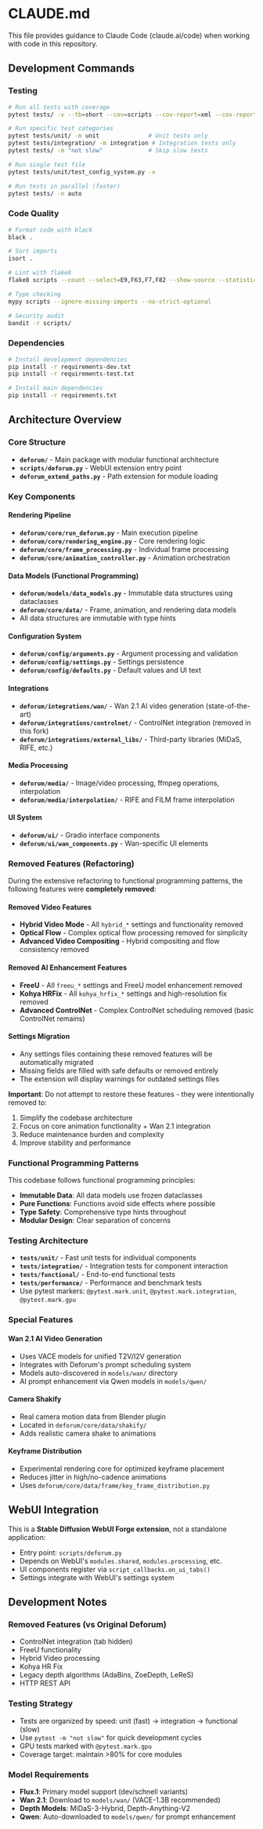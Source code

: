 # CLAUDE.md

This file provides guidance to Claude Code (claude.ai/code) when working with code in this repository.

## Development Commands

### Testing
```bash
# Run all tests with coverage
pytest tests/ -v --tb=short --cov=scripts --cov-report=xml --cov-report=html --cov-report=term-missing

# Run specific test categories
pytest tests/unit/ -m unit              # Unit tests only
pytest tests/integration/ -m integration # Integration tests only
pytest tests/ -m "not slow"             # Skip slow tests

# Run single test file
pytest tests/unit/test_config_system.py -v

# Run tests in parallel (faster)
pytest tests/ -n auto
```

### Code Quality
```bash
# Format code with black
black .

# Sort imports
isort .

# Lint with flake8
flake8 scripts --count --select=E9,F63,F7,F82 --show-source --statistics

# Type checking
mypy scripts --ignore-missing-imports --no-strict-optional

# Security audit
bandit -r scripts/
```

### Dependencies
```bash
# Install development dependencies
pip install -r requirements-dev.txt
pip install -r requirements-test.txt

# Install main dependencies 
pip install -r requirements.txt
```

## Architecture Overview

### Core Structure
- **`deforum/`** - Main package with modular functional architecture
- **`scripts/deforum.py`** - WebUI extension entry point
- **`deforum_extend_paths.py`** - Path extension for module loading

### Key Components

#### Rendering Pipeline
- **`deforum/core/run_deforum.py`** - Main execution pipeline
- **`deforum/core/rendering_engine.py`** - Core rendering logic
- **`deforum/core/frame_processing.py`** - Individual frame processing
- **`deforum/core/animation_controller.py`** - Animation orchestration

#### Data Models (Functional Programming)
- **`deforum/models/data_models.py`** - Immutable data structures using dataclasses
- **`deforum/core/data/`** - Frame, animation, and rendering data models
- All data structures are immutable with type hints

#### Configuration System
- **`deforum/config/arguments.py`** - Argument processing and validation
- **`deforum/config/settings.py`** - Settings persistence
- **`deforum/config/defaults.py`** - Default values and UI text

#### Integrations
- **`deforum/integrations/wan/`** - Wan 2.1 AI video generation (state-of-the-art)
- **`deforum/integrations/controlnet/`** - ControlNet integration (removed in this fork)
- **`deforum/integrations/external_libs/`** - Third-party libraries (MiDaS, RIFE, etc.)

#### Media Processing
- **`deforum/media/`** - Image/video processing, ffmpeg operations, interpolation
- **`deforum/media/interpolation/`** - RIFE and FILM frame interpolation

#### UI System
- **`deforum/ui/`** - Gradio interface components
- **`deforum/ui/wan_components.py`** - Wan-specific UI elements

### Removed Features (Refactoring)
During the extensive refactoring to functional programming patterns, the following features were **completely removed**:

#### Removed Video Features
- **Hybrid Video Mode** - All `hybrid_*` settings and functionality removed
- **Optical Flow** - Complex optical flow processing removed for simplicity
- **Advanced Video Compositing** - Hybrid compositing and flow consistency removed

#### Removed AI Enhancement Features  
- **FreeU** - All `freeu_*` settings and FreeU model enhancement removed
- **Kohya HRFix** - All `kohya_hrfix_*` settings and high-resolution fix removed
- **Advanced ControlNet** - Complex ControlNet scheduling removed (basic ControlNet remains)

#### Settings Migration
- Any settings files containing these removed features will be automatically migrated
- Missing fields are filled with safe defaults or removed entirely
- The extension will display warnings for outdated settings files

**Important**: Do not attempt to restore these features - they were intentionally removed to:
1. Simplify the codebase architecture
2. Focus on core animation functionality + Wan 2.1 integration
3. Reduce maintenance burden and complexity
4. Improve stability and performance

### Functional Programming Patterns
This codebase follows functional programming principles:
- **Immutable Data**: All data models use frozen dataclasses
- **Pure Functions**: Functions avoid side effects where possible
- **Type Safety**: Comprehensive type hints throughout
- **Modular Design**: Clear separation of concerns

### Testing Architecture
- **`tests/unit/`** - Fast unit tests for individual components
- **`tests/integration/`** - Integration tests for component interaction
- **`tests/functional/`** - End-to-end functional tests
- **`tests/performance/`** - Performance and benchmark tests
- Use pytest markers: `@pytest.mark.unit`, `@pytest.mark.integration`, `@pytest.mark.gpu`

### Special Features

#### Wan 2.1 AI Video Generation
- Uses VACE models for unified T2V/I2V generation
- Integrates with Deforum's prompt scheduling system
- Models auto-discovered in `models/wan/` directory
- AI prompt enhancement via Qwen models in `models/qwen/`

#### Camera Shakify
- Real camera motion data from Blender plugin
- Located in `deforum/core/data/shakify/`
- Adds realistic camera shake to animations

#### Keyframe Distribution
- Experimental rendering core for optimized keyframe placement
- Reduces jitter in high/no-cadence animations
- Uses `deforum/core/data/frame/key_frame_distribution.py`

## WebUI Integration

This is a **Stable Diffusion WebUI Forge extension**, not a standalone application:
- Entry point: `scripts/deforum.py`
- Depends on WebUI's `modules.shared`, `modules.processing`, etc.
- UI components register via `script_callbacks.on_ui_tabs()`
- Settings integrate with WebUI's settings system

## Development Notes

### Removed Features (vs Original Deforum)
- ControlNet integration (tab hidden)
- FreeU functionality
- Hybrid Video processing  
- Kohya HR Fix
- Legacy depth algorithms (AdaBins, ZoeDepth, LeReS)
- HTTP REST API

### Testing Strategy
- Tests are organized by speed: unit (fast) → integration → functional (slow)
- Use `pytest -m "not slow"` for quick development cycles
- GPU tests marked with `@pytest.mark.gpu`
- Coverage target: maintain >80% for core modules

### Model Requirements
- **Flux.1**: Primary model support (dev/schnell variants)
- **Wan 2.1**: Download to `models/wan/` (VACE-1.3B recommended)
- **Depth Models**: MiDaS-3-Hybrid, Depth-Anything-V2
- **Qwen**: Auto-downloaded to `models/qwen/` for prompt enhancement